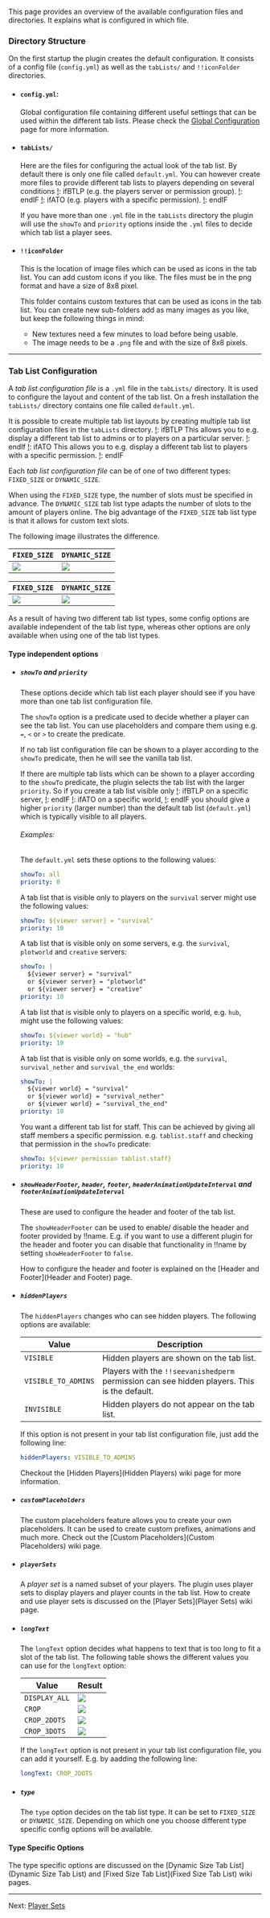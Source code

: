 This page provides an overview of the available configuration files and
 directories. It explains what is configured in which file.

### Directory Structure

On the first startup the plugin creates the default configuration.
It consists of a config file (`config.yml`) as well as the `tabLists/` and `!!iconFolder` directories.

* #### `config.yml`:
  
  Global configuration file containing different useful settings that can be used within the different tab lists.
  Please check the [Global Configuration ](GlobalConfiguration) page for more information.

* #### `tabLists/`
  
  Here are the files for configuring the actual look of the tab list. By default
  there is only one file called `default.yml`. You can however create more files
  to provide different tab lists to players depending on several conditions 
  [!]: ifBTLP
  (e.g. the players server or permission group).
  [!]: endIF
  [!]: ifATO
  (e.g. players with a specific permission).
  [!]: endIF
  
  If you have more than one `.yml` file in the `tabLists` directory the plugin will use the `showTo` and `priority` options inside the `.yml` files to decide which tab list a player sees.

* #### `!!iconFolder`
  
  This is the location of image files which can be used as icons in the tab list.
  You can add custom icons if you like. The files must be in the png format and
  have a size of 8x8 pixel.
  
  This folder contains custom textures that can be used as icons in the tab list.
  You can create new sub-folders add as many images as you like, but keep the following things in mind:
  
    *  New textures need a few minutes to load before being usable.
    *  The image needs to be a `.png` file and with the size of 8x8 pixels.

--------------------------------------------------------------------------------

### Tab List Configuration

A _tab list configuration file_ is a `.yml` file in the `tabLists/` directory.
It is used to configure the layout and content of the tab list.
On a fresh installation the `tabLists/` directory contains one file called `default.yml`.

It is possible to create multiple tab list layouts by creating multiple tab list configuration files in the `tabLists` directory.
[!]: ifBTLP
This allows you to e.g. display a different tab list to admins or to players on a particular server.
[!]: endIf
[!]: ifATO
This allows you to e.g. display a different tab list to players with a specific permission.
[!]: endIF


Each _tab list configuration file_ can be of one of two different types: `FIXED_SIZE` or `DYNAMIC_SIZE`.

When using the `FIXED_SIZE` type, the number of slots must be specified in advance.
The `DYNAMIC_SIZE` tab list type adapts the number of slots to the amount of players online.
The big advantage of the `FIXED_SIZE` tab list type is that it allows for custom text slots.

The following image illustrates the difference.

[!]: ifBTLP

| `FIXED_SIZE`                   | `DYNAMIC_SIZE`                      |
| ------------------------------ | ----------------------------------- |
| ![](images/default-config.gif) | ![](images/dynamic-size-config.png) |


[!]: endIF
[!]: ifATO


| `FIXED_SIZE`                   | `DYNAMIC_SIZE`                      |
| ------------------------------ | ----------------------------------- |
| ![](images/separate-staff.png) | ![](images/dynamic-size-ato.png) |

[!]: endIF

As a result of having two different tab list types, some config options are available independent of the tab list type, whereas other options are only available when using one of the tab list types.

#### Type independent options

* ##### `showTo` and `priority`

   These options decide which tab list each player should see if you have more than one tab list configuration file.
   
   The `showTo` option is a predicate used to decide whether a player can see the tab list.
     You can use placeholders and compare them using e.g. `=`, `<` or `>` to create the predicate.
     
     If no tab list configuration file can be shown to a player according to the `showTo` predicate, then he will see the vanilla tab list.
     
     If there are multiple tab lists which can be shown to a player according to the `showTo` predicate, the plugin selects the tab list with the larger `priority`.
     So if you create a tab list visible only 
     [!]: ifBTLP
     on a specific server,
     [!]: endIF
     [!]: ifATO
     on a specific world,
     [!]: endIF
     you should give a higher `priority` (larger number) than the default tab list (`default.yml`) which is typically visible to all players.
     
     ###### Examples:
     
     The `default.yml` sets these options to the following values:
     ```yaml
     showTo: all
     priority: 0
     ```
     
     [!]: ifBTLP
     A tab list that is visible only to players on the `survival` server might use the following values:
     ```yaml
     showTo: ${viewer server} = "survival"
     priority: 10
     ```
  
     A tab list that is visible only on some servers, e.g. the `survival`, `plotworld` and `creative` servers:
     ```yaml
     showTo: |
       ${viewer server} = "survival"
       or ${viewer server} = "plotworld"
       or ${viewer server} = "creative"
     priority: 10
     ```
     
     [!]: endIF
     
     [!]: ifATO
     A tab list that is visible only to players on a specific world, e.g. `hub`, might use the following values:
     ```yaml
     showTo: ${viewer world} = "hub"
     priority: 10
     ```
  
     A tab list that is visible only on some worlds, e.g. the `survival`, `survival_nether` and `survival_the_end` worlds:
     ```yaml
     showTo: |
       ${viewer world} = "survival"
       or ${viewer world} = "survival_nether"
       or ${viewer world} = "survival_the_end"
     priority: 10
     ```
     
     [!]: endIF
     
     You want a different tab list for staff.
     This can be achieved by giving all staff members a specific permission. e.g. `tablist.staff` and checking that permission in the `showTo` predicate:
     ```yaml
     showTo: ${viewer permission tablist.staff}
     priority: 10
     ```

* ##### `showHeaderFooter`, `header`, `footer`, `headerAnimationUpdateInterval` and `footerAnimationUpdateInterval`

    These are used to configure the header and footer of the tab list.
    
    The `showHeaderFooter` can be used to enable/ disable the header and footer provided by !!name.
    E.g. if you want to use a different plugin for the header and footer you can disable that functionality in !!name by setting `showHeaderFooter` to `false`.
    
    How to configure the header and footer is explained on the [Header and Footer](Header and Footer) page.
    
* ##### `hiddenPlayers`

    The `hiddenPlayers` changes who can see hidden players. The following options are available:
    
    | Value       | Description                                   |
    | ----------- | --------------------------------------------- |
    | `VISIBLE`   | Hidden players are shown on the tab list.     |
    | `VISIBLE_TO_ADMINS` | Players with the `!!seevanishedperm` permission can see hidden players. This is the default. |
    | `INVISIBLE` | Hidden players do not appear on the tab list. |
    
    If this option is not present in your tab list configuration file, just add the following line:
    ```yaml
    hiddenPlayers: VISIBLE_TO_ADMINS
    ```
  
    Checkout the [Hidden Players](Hidden Players) wiki page for more information.
    
* ##### `customPlaceholders`

    The custom placeholders feature allows you to create your own placeholders.
    It can be used to create custom prefixes, animations and much more.
    Check out the [Custom Placeholders](Custom Placeholders) wiki page.
    
* ##### `playerSets`

    A _player set_ is a named subset of your players.
    The plugin uses player sets to display players and player counts in the tab list.
    How to create and use player sets is discussed on the [Player Sets](Player Sets) wiki page.
    
* ##### `longText`

    The `longText` option decides what happens to text that is too long to fit a slot of the tab list.
    The following table shows the different values you can use for the `longText` option:
    
    | Value         | Result      |
    | ------------- | ----------- |
    | `DISPLAY_ALL` | ![](images/long-text-display.png)
    | `CROP`        | ![](images/long-text-crop.png)
    | `CROP_2DOTS`  | ![](images/long-text-2dots.png)
    | `CROP_3DOTS`  | ![](images/long-text-3dots.png)
    
    If the `longText` option is not present in your tab list configuration file, you can add it yourself.
    E.g. by aadding the following line:
    ```yaml
    longText: CROP_2DOTS
    ```

* ##### `type`

    The `type` option decides on the tab list type.
    It can be set to `FIXED_SIZE` or `DYNAMIC_SIZE`. Depending on
 which one you choose different type specific config options will be available.

#### Type Specific Options

The type specific options are discussed on the [Dynamic Size Tab List](Dynamic Size Tab List) and [Fixed Size Tab List](Fixed Size Tab List) wiki pages.

--------------------------------------------------------------------------------

Next: [Player Sets](Player-Sets)